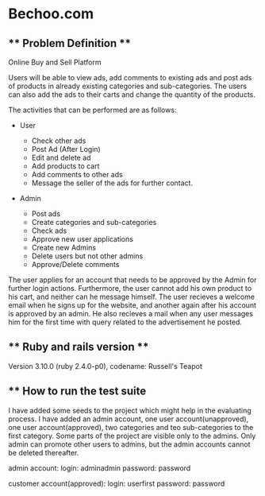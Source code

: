 # Bechoo.com

## ** Problem Definition **

  Online Buy and Sell Platform

Users will be able to view ads, add comments to existing ads and post ads of products in already existing categories and sub-categories. The users can also add the ads to their carts and change the quantity of the products.

The activities that can be performed are as follows:

* User
  * Check other ads
  * Post Ad
  (After Login)
  * Edit and delete ad
  * Add products to cart
  * Add comments to other ads
  * Message the seller of the ads for further contact.

* Admin
  * Post ads
  * Create categories and sub-categories
  * Check ads
  * Approve new user applications
  * Create new Admins
  * Delete users but not other admins
  * Approve/Delete comments

The user applies for an account that needs to be approved by the Admin for further login actions. Furthermore, the user cannot add his own product to his cart, and neither can he message himself. The user recieves a welcome email when he signs up for the website, and another again after his account is approved by an admin. He also recieves a mail when any user messages him for the first time with query related to the advertisement he posted.

## ** Ruby and rails version **

  Version 3.10.0 (ruby 2.4.0-p0), codename: Russell's Teapot

## ** How to run the test suite

  I have added some seeds to the project which might help in the evaluating process. I have added an admin account, one user account(unapproved), one user account(approved), two categories and teo sub-categories to the first category. Some parts of the project are visible only to the admins. Only admin can promote other users to admins, but the admin accounts cannot be deleted thereafter.

  admin account:
    login: adminadmin
    password: password

  customer account(approved):
    login: userfirst
    password: password
